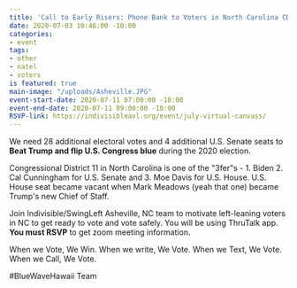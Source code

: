 ```yaml
---
title: 'Call to Early Risers: Phone Bank to Voters in North Carolina CD11'
date: 2020-07-03 10:46:00 -10:00
categories:
- event
tags:
- other
- natel
- voters
is featured: true
main-image: "/uploads/Asheville.JPG"
event-start-date: 2020-07-11 07:00:00 -10:00
event-end-date: 2020-07-11 09:00:00 -10:00
RSVP-link: https://indivisibleavl.org/event/july-virtual-canvass/
---
```


We need 28 additional electoral votes and 4 additional U.S. Senate seats to **Beat Trump and flip U.S. Congress blue** during the 2020 election.  

Congressional District 11 in North Carolina is one of the "3fer"s - 1.  Biden 2. Cal Cunningham for U.S. Senate and 3. Moe Davis for U.S. House. U.S. House seat became vacant when Mark Meadows (yeah that one) became Trump's new Chief of Staff.  

Join Indivisible/SwingLeft Asheville, NC team to motivate left-leaning voters in NC to get ready to vote and vote safely.  You will be using ThruTalk app. **You must RSVP** to get zoom meeting information.

When we Vote, We Win. When we write, We Vote. When we Text, We Vote. When we Call, We Vote.

#BlueWaveHawaii Team